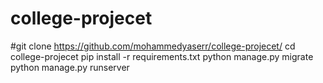 # college-projecet
#git clone https://github.com/mohammedyaserr/college-projecet/
cd college-projecet
pip install -r requirements.txt
python manage.py migrate
python manage.py runserver
